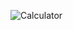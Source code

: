 ![Calculator](https://github.com/monmath/drum/assets/104066287/5e4256ac-0270-490d-8bac-63ae7495c26f)
